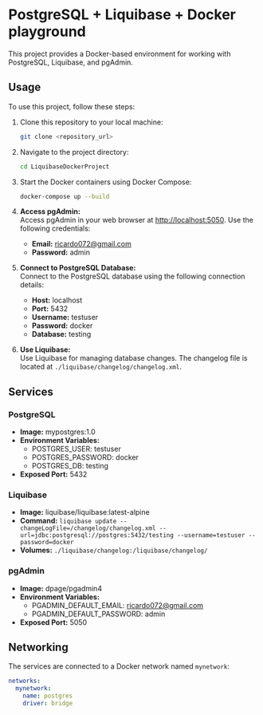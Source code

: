 # PostgreSQL + Liquibase + Docker playground

This project provides a Docker-based environment for working with PostgreSQL, Liquibase, and pgAdmin.

## Usage

To use this project, follow these steps:

1. Clone this repository to your local machine:

   ```bash
   git clone <repository_url>


2. Navigate to the project directory:

   ```bash
   cd LiquibaseDockerProject


3. Start the Docker containers using Docker Compose:

   ```bash
   docker-compose up --build


4. **Access pgAdmin:**  
   Access pgAdmin in your web browser at [http://localhost:5050](http://localhost:5050). Use the following credentials:

   - **Email:** ricardo072@gmail.com
   - **Password:** admin

5. **Connect to PostgreSQL Database:**  
   Connect to the PostgreSQL database using the following connection details:

   - **Host:** localhost
   - **Port:** 5432
   - **Username:** testuser
   - **Password:** docker
   - **Database:** testing

6. **Use Liquibase:**  
   Use Liquibase for managing database changes. The changelog file is located at `./liquibase/changelog/changelog.xml`.

## Services

### PostgreSQL

- **Image:** mypostgres:1.0
- **Environment Variables:**
  - POSTGRES_USER: testuser
  - POSTGRES_PASSWORD: docker
  - POSTGRES_DB: testing
- **Exposed Port:** 5432

### Liquibase

- **Image:** liquibase/liquibase:latest-alpine
- **Command:** `liquibase update --changeLogFile=/changelog/changelog.xml --url=jdbc:postgresql://postgres:5432/testing --username=testuser --password=docker`
- **Volumes:** `./liquibase/changelog:/liquibase/changelog/`

### pgAdmin

- **Image:** dpage/pgadmin4
- **Environment Variables:**
  - PGADMIN_DEFAULT_EMAIL: ricardo072@gmail.com
  - PGADMIN_DEFAULT_PASSWORD: admin
- **Exposed Port:** 5050

## Networking

The services are connected to a Docker network named `mynetwork`:

```yaml
networks:
  mynetwork:
    name: postgres
    driver: bridge

